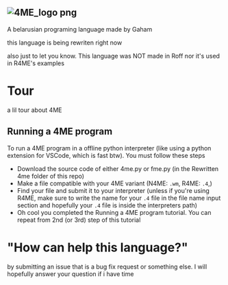 ![4ME_logo png](https://github.com/Thevitebsk/4me/assets/155390134/07594789-55eb-4dab-bdac-243bf111f305)
----
A belarusian programing language made by Gaham

this language is being rewriten right now

also just to let you know. This language was NOT made in Roff nor it's used in R4ME's examples

# Tour
a lil tour about 4ME
## Running a 4ME program
To run a 4ME program in a offline python interpreter (like using a python extension for VSCode, which is fast btw). You must follow these steps

* Download the source code of either 4me.py or fme.py (in the Rewritten 4me folder of this repo)
* Make a file compatible with your 4ME variant (N4ME: `.wm`, R4ME: `.4`,)
* Find your file and submit it to your interpreter (unless if you're using R4ME, make sure to write the name for your `.4` file in the file name input section and hopefully your `.4` file is inside the interpreters path)
* Oh cool you completed the Running a 4ME program tutorial. You can repeat from 2nd (or 3rd) step of this tutorial

# "How can help this language?"
by submitting an issue that is a bug fix request or something else. I will hopefully answer your question if i have time